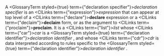  



A <GlossaryTerm styled={true} term={"declaration specifier"}><i>declaration specifier</i></GlossaryTerm> is an <ClLinks  term={"expression"}><i>expression</i></ClLinks> that can appear at top level of a <ClLinks  term={"declare"}><b>declare</b></ClLinks> expression or a <ClLinks  term={"declaim"}><b>declaim</b></ClLinks> form, or as the argument to <ClLinks  term={"proclaim"}><b>proclaim</b></ClLinks>. It is a <ClLinks  term={"list"}><i>list</i></ClLinks> whose <ClLinks  term={"car"}><i>car</i></ClLinks> is a <GlossaryTerm styled={true} term={"declaration identifier"}><i>declaration identifier</i></GlossaryTerm> , and whose <ClLinks  term={"cdr"}><i>cdr</i></ClLinks> is data interpreted according to rules specific to the <GlossaryTerm styled={true} term={"declaration identifier"}><i>declaration identifier</i></GlossaryTerm> . 



